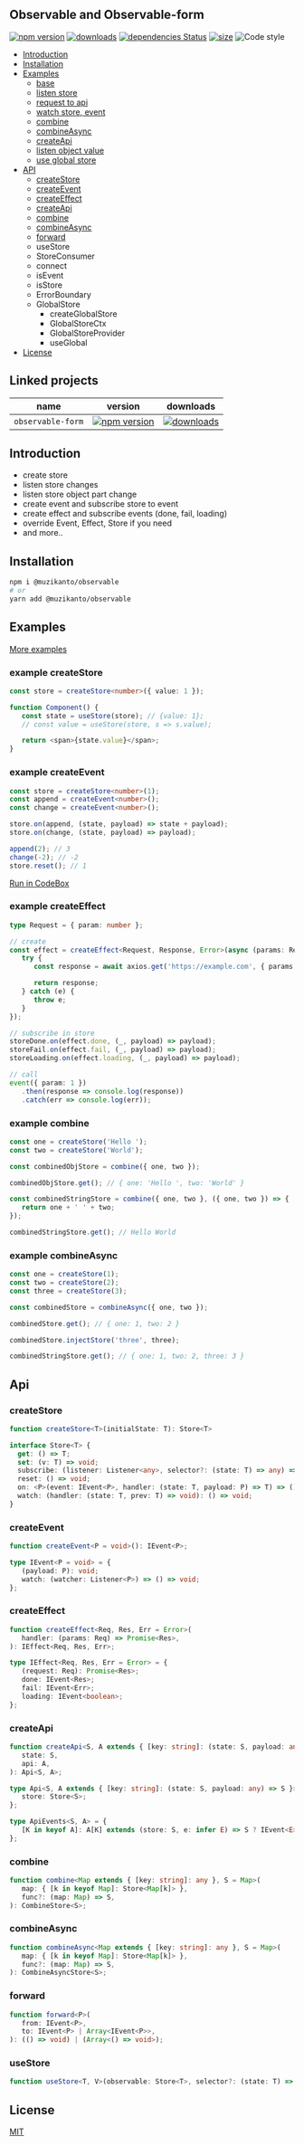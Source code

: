 ## Observable and Observable-form

[![npm version](https://badge.fury.io/js/%40muzikanto%2Fobservable.svg)](https://badge.fury.io/js/%40muzikanto%2Fobservable)
[![downloads](https://img.shields.io/npm/dm/@muzikanto/observable.svg)](https://www.npmjs.com/package/@muzikanto/observable)
[![dependencies Status](https://david-dm.org/muzikanto/observable/status.svg)](https://david-dm.org/muzikanto/observable)
[![size](https://img.shields.io/bundlephobia/minzip/@muzikanto/observable)](https://bundlephobia.com/result?p=@muzikanto/observable)
![Code style](https://img.shields.io/badge/code_style-prettier-ff69b4.svg)

<!-- TOC -->

-  [Introduction](#introduction)
-  [Installation](#installation)
-  [Examples](#examples)
   -  [base](http://github.com/Muzikanto/observable/tree/master/examples/base.tsx)
   -  [listen store](http://github.com/Muzikanto/observable/tree/master/examples/listen_store.tsx)
   -  [request to api](http://github.com/Muzikanto/observable/tree/master/examples/request_to_api.tsx)
   -  [watch store, event](http://github.com/Muzikanto/observable/tree/master/examples/watch_changes.tsx)
   -  [combine](http://github.com/Muzikanto/observable/tree/master/examples/combine_stores.tsx)
   -  [combineAsync](#example-combineasync)
   -  [createApi](http://github.com/Muzikanto/observable/tree/master/examples/create_api.tsx)
   -  [listen object value](http://github.com/Muzikanto/observable/tree/master/examples/listen_object_value.tsx)
   -  [use global store](http://github.com/Muzikanto/observable/tree/master/examples/global-store)
-  [API](#api)
   -  [createStore](#createstore)
   -  [createEvent](#createevent)
   -  [createEffect](#createeffect)
   -  [createApi](#createapi)
   -  [combine](#combine)
   -  [combineAsync](#combineasync)
   -  [forward](#forward)
   -  useStore
   -  StoreConsumer
   -  connect
   -  isEvent
   -  isStore
   -  ErrorBoundary
   -  GlobalStore
      -  createGlobalStore
      -  GlobalStoreCtx
      -  GlobalStoreProvider
      -  useGlobal
-  [License](#license)

## Linked projects

| name              | version                                                                                                                                | downloads                                                                                                                              |
| ----------------- | -------------------------------------------------------------------------------------------------------------------------------------- | -------------------------------------------------------------------------------------------------------------------------------------- |
| `observable-form` | [![npm version](https://badge.fury.io/js/%40muzikanto%2Fobservable-form.svg)](https://badge.fury.io/js/%40muzikanto%2Fobservable-form) | [![downloads](https://img.shields.io/npm/dm/@muzikanto/observable-form.svg)](https://www.npmjs.com/package/@muzikanto/observable-form) |

<!-- /TOC -->

## Introduction

-  create store
-  listen store changes
-  listen store object part change
-  create event and subscribe store to event
-  create effect and subscribe events (done, fail, loading)
-  override Event, Effect, Store if you need
-  and more..

## Installation

```sh
npm i @muzikanto/observable
# or
yarn add @muzikanto/observable
```

## Examples

[More examples](http://github.com/Muzikanto/observable/tree/master/examples)

### example createStore

```typescript jsx
const store = createStore<number>({ value: 1 });

function Component() {
   const state = useStore(store); // {value: 1};
   // const value = useStore(store, s => s.value);

   return <span>{state.value}</span>;
}
```

### example createEvent

```typescript
const store = createStore<number>(1);
const append = createEvent<number>();
const change = createEvent<number>();

store.on(append, (state, payload) => state + payload);
store.on(change, (state, payload) => payload);

append(2); // 3
change(-2); // -2
store.reset(); // 1
```

[Run in CodeBox](https://codesandbox.io/s/romantic-thunder-446dc)

### example createEffect

```typescript
type Request = { param: number };

// create
const effect = createEffect<Request, Response, Error>(async (params: Request) => {
   try {
      const response = await axios.get('https://example.com', { params });

      return response;
   } catch (e) {
      throw e;
   }
});

// subscribe in store
storeDone.on(effect.done, (_, payload) => payload);
storeFail.on(effect.fail, (_, payload) => payload);
storeLoading.on(effect.loading, (_, payload) => payload);

// call
event({ param: 1 })
   .then(response => console.log(response))
   .catch(err => console.log(err));
```

### example combine

```typescript jsx
const one = createStore('Hello ');
const two = createStore('World');

const combinedObjStore = combine({ one, two });

combinedObjStore.get(); // { one: 'Hello ', two: 'World' }

const combinedStringStore = combine({ one, two }, ({ one, two }) => {
   return one + ' ' + two;
});

combinedStringStore.get(); // Hello World
```

### example combineAsync

```typescript jsx
const one = createStore(1);
const two = createStore(2);
const three = createStore(3);

const combinedStore = combineAsync({ one, two });

combinedStore.get(); // { one: 1, two: 2 }

combinedStore.injectStore('three', three);

combinedStringStore.get(); // { one: 1, two: 2, three: 3 }
```

## Api

### createStore

```typescript
function createStore<T>(initialState: T): Store<T>

interface Store<T> {
  get: () => T;
  set: (v: T) => void;
  subscribe: (listener: Listener<any>, selector?: (state: T) => any) =>() => void;
  reset: () => void;
  on: <P>(event: IEvent<P>, handler: (state: T, payload: P) => T) => () => void;
  watch: (handler: (state: T, prev: T) => void): () => void;
}
```

### createEvent

```typescript
function createEvent<P = void>(): IEvent<P>;

type IEvent<P = void> = {
   (payload: P): void;
   watch: (watcher: Listener<P>) => () => void;
};
```

### createEffect

```typescript
function createEffect<Req, Res, Err = Error>(
   handler: (params: Req) => Promise<Res>,
): IEffect<Req, Res, Err>;

type IEffect<Req, Res, Err = Error> = {
   (request: Req): Promise<Res>;
   done: IEvent<Res>;
   fail: IEvent<Err>;
   loading: IEvent<boolean>;
};
```

### createApi

```typescript jsx
function createApi<S, A extends { [key: string]: (state: S, payload: any) => S }>(
   state: S,
   api: A,
): Api<S, A>;

type Api<S, A extends { [key: string]: (state: S, payload: any) => S }> = ApiEvents<S, A> & {
   store: Store<S>;
};

type ApiEvents<S, A> = {
   [K in keyof A]: A[K] extends (store: S, e: infer E) => S ? IEvent<E> : any;
};
```

### combine

```typescript jsx
function combine<Map extends { [key: string]: any }, S = Map>(
   map: { [k in keyof Map]: Store<Map[k]> },
   func?: (map: Map) => S,
): CombineStore<S>;
```

### combineAsync

```typescript jsx
function combineAsync<Map extends { [key: string]: any }, S = Map>(
   map: { [k in keyof Map]: Store<Map[k]> },
   func?: (map: Map) => S,
): CombineAsyncStore<S>;
```

### forward

```typescript jsx
function forward<P>(
   from: IEvent<P>,
   to: IEvent<P> | Array<IEvent<P>>,
): (() => void) | (Array<() => void>);
```

### useStore

```typescript jsx
function useStore<T, V>(observable: Store<T>, selector?: (state: T) => V): V;
```

## License

[MIT](LICENSE)
